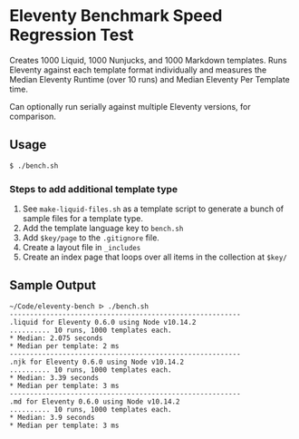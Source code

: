 # Eleventy Benchmark Speed Regression Test

Creates 1000 Liquid, 1000 Nunjucks, and 1000 Markdown templates. Runs Eleventy against each template format individually and measures the Median Eleventy Runtime (over 10 runs) and Median Eleventy Per Template time.

Can optionally run serially against multiple Eleventy versions, for comparison.

## Usage

```sh
$ ./bench.sh
```

### Steps to add additional template type

1. See `make-liquid-files.sh` as a template script to generate a bunch of sample files for a template type.
2. Add the template language key to `bench.sh`
3. Add `$key/page` to the `.gitignore` file.
4. Create a layout file in `_includes`
5. Create an index page that loops over all items in the collection at `$key/`

## Sample Output

```
~/Code/eleventy-bench ᐅ ./bench.sh
---------------------------------------------------------
.liquid for Eleventy 0.6.0 using Node v10.14.2
.......... 10 runs, 1000 templates each.
* Median: 2.075 seconds
* Median per template: 2 ms
---------------------------------------------------------
.njk for Eleventy 0.6.0 using Node v10.14.2
.......... 10 runs, 1000 templates each.
* Median: 3.39 seconds
* Median per template: 3 ms
---------------------------------------------------------
.md for Eleventy 0.6.0 using Node v10.14.2
.......... 10 runs, 1000 templates each.
* Median: 3.9 seconds
* Median per template: 3 ms
```
